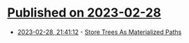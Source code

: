 # [Published on 2023-02-28](index.md)

* [2023-02-28, 21:41:12](https://lobste.rs/s/qvboso/store_trees_as_materialized_paths) - [Store Trees As Materialized Paths](https://sqlfordevs.com/tree-as-materialized-path)
